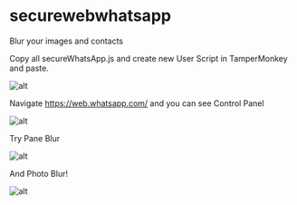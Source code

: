 # securewebwhatsapp
Blur your images and contacts

Copy all secureWhatsApp.js and create new User Script in TamperMonkey and paste.

![alt](https://image.prntscr.com/image/R9kCcxOPT7iCrksLFegbKw.png)

Navigate https://web.whatsapp.com/ and you can see Control Panel

![alt](https://image.prntscr.com/image/LTXLewa0R7CsqjSli7NnXg.png)

Try Pane Blur

![alt](https://image.prntscr.com/image/kHutsY1dQA2IbF86tfl-MQ.png)

And Photo Blur!

![alt](https://image.prntscr.com/image/H28V0PFTQTi4gnIeNAHmvQ.png)
